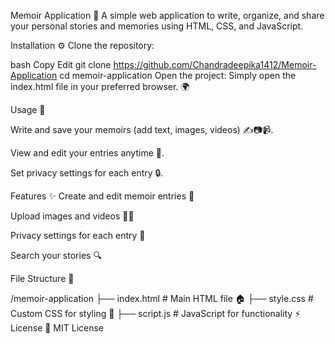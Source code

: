 Memoir Application 📖
A simple web application to write, organize, and share your personal stories and memories using HTML, CSS, and JavaScript.

Installation ⚙️
Clone the repository:

bash
Copy
Edit
git clone https://github.com/Chandradeepika1412/Memoir-Application
cd memoir-application
Open the project:
Simply open the index.html file in your preferred browser. 🌍

Usage 🚀

Write and save your memoirs (add text, images, videos) ✍️📷📹.

View and edit your entries anytime 🔄.

Set privacy settings for each entry 🔒.

Features ✨
Create and edit memoir entries 📝

Upload images and videos 📸🎥

Privacy settings for each entry 🔐

Search your stories 🔍

File Structure 📁

/memoir-application
    ├── index.html         # Main HTML file 🏠
    ├── style.css          # Custom CSS for styling 🎨
    ├── script.js          # JavaScript for functionality ⚡
License 📄
MIT License
